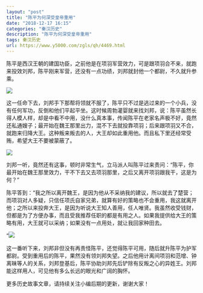 ```yaml
---
layout: "post"
title: "陈平为何深受皇帝重用"
date: "2018-12-17 16:15"
categories: "秦汉历史"
description: "陈平为何深受皇帝重用"
tags: 秦汉历史
url: https://www.y5000.com/zgls/qh/4469.html
---
```






陈平是西汉王朝的建国功臣，之前他是在项羽军营效力，可是跟项羽合不来，就跑来投效刘邦，陈平刚来军营，还没有一点功绩，刘邦就封他一个都尉，不久就升参乘。

![](https://img.y5000.com/uploads/allimg/161102/8-1611021F34U16.jpg)

这一任命下去，刘邦手下那帮将领就不服了，陈平只不过是逃过来的一个小兵，没有任何军功，反倒和他们平起平坐。这时候周勃灌婴就来找刘邦，说：陈平虽然长得人模人样，却是中看不中用，没什么真本事，传闻陈平在老家名声极不好，竟然还私通嫂子；最开始在魏王那里出力，混不下去就投靠项羽；后来跟项羽又不合，就跑来归降大王。这种叛来叛去的人，大王却如此重用他。而且私下里还经常受贿，希望大王不要被蒙蔽了。

![](https://img.y5000.com/uploads/allimg/161102/8-1611021F401S2.jpg)

刘邦一听，竟然还有这事，顿时非常生气，立马派人叫陈平过来责问：“陈平，你最开始在魏王那里效力，干不下去又去项羽那里，之后又离开项羽跟我干，这是为何？”

陈平答到：“我之所以离开魏王，是因为他从不采纳我的建议，所以就去了楚营；而项羽对人多疑，只信任项氏自家兄弟，就算有好的策略也不会重用，我这就离开他；之所以来投奔大王，是因为听说大王知人善用，任人唯贤。我虽然收受钱财，但都是为了方便办事，而且受我推荐任职的都是有用之人。如果我提供给大王的策略有用，大王就可以采纳；如果没有一点用处，就让我回家种田去。

”![](https://img.y5000.com/uploads/allimg/161102/8-1611021F413b9.jpg)

这一番听下来，刘邦非但没有再责怪陈平，还觉得陈平可用，随后就升陈平为护军都尉。受到重用后的陈平，果然没有领刘邦失望。之后他用计离间项羽和范增、钟离昧等人的关系，刘邦登基后，陈平协助刘邦先后铲除有反叛之心的异姓王。刘邦能这样用人，可见他有多么长远的眼光和广阔的胸怀。

更多历史故事文章，请持续关注小编后期的更新，谢谢大家！
